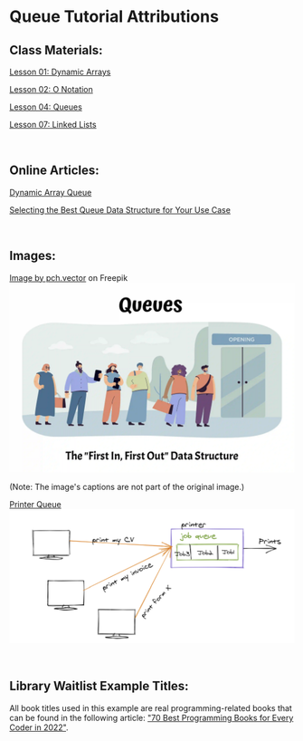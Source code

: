 # Queue Tutorial Attributions

## Class Materials:
[Lesson 01: Dynamic Arrays](https://byui-cse.github.io/cse212-course/lesson01/01-prepare.html)

[Lesson 02: O Notation](https://byui-cse.github.io/cse212-course/lesson02/02-prepare.html)

[Lesson 04: Queues](https://byui-cse.github.io/cse212-course/lesson04/04-prepare.html#1.4)

[Lesson 07: Linked Lists](https://byui-cse.github.io/cse212-course/lesson07/07-prepare.html)

&nbsp;
## Online Articles:
[Dynamic Array Queue](https://web.engr.oregonstate.edu/~sinisa/courses/OSU/CS261/lectures/Deque.pdf)

[Selecting the Best Queue Data Structure for Your Use Case](https://www.cardinalpeak.com/blog/selecting-the-best-queue-data-structure-for-your-use-case)

&nbsp;
## Images:
[Image by pch.vector](https://www.freepik.com/free-vector/sale-illustration-line-customers-waiting-store-opening_13146640.htm#query=people%20waiting&position=1&from_view=keyword&track=ais) on Freepik
![Cartoon image of people standing in a waiting queue](../images/queue_intro.webp)

(Note: The image's captions are not part of the original image.)

[Printer Queue](https://algodaily.com/lessons/understanding-the-queue-data-structure-and-its-implementations)
![Illustration depicting how a printer queue works](../images/printer_queue.png)

&nbsp;
## Library Waitlist Example Titles:
All book titles used in this example are real programming-related books that can be found in the following article: ["70 Best Programming Books for Every Coder in 2022"](https://learntocodewith.me/posts/programming-books/).